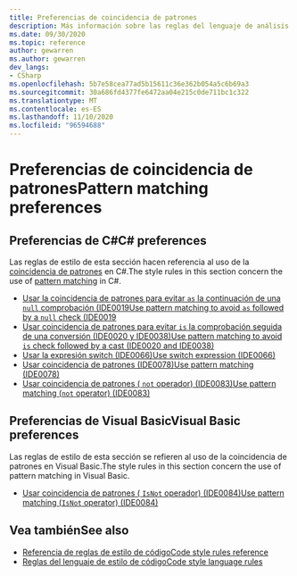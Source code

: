 ```yaml
---
title: Preferencias de coincidencia de patrones
description: Más información sobre las reglas del lenguaje de análisis de código para preferencias de coincidencia de patrones
ms.date: 09/30/2020
ms.topic: reference
author: gewarren
ms.author: gewarren
dev_langs:
- CSharp
ms.openlocfilehash: 5b7e58cea77ad5b15611c36e362b054a5c6b69a3
ms.sourcegitcommit: 30a686fd4377fe6472aa04e215c0de711bc1c322
ms.translationtype: MT
ms.contentlocale: es-ES
ms.lasthandoff: 11/10/2020
ms.locfileid: "96594688"
---
```

# <a name="pattern-matching-preferences"></a><span data-ttu-id="7c9a5-103">Preferencias de coincidencia de patrones</span><span class="sxs-lookup"><span data-stu-id="7c9a5-103">Pattern matching preferences</span></span>

## <a name="c-preferences"></a><span data-ttu-id="7c9a5-104">Preferencias de C#</span><span class="sxs-lookup"><span data-stu-id="7c9a5-104">C# preferences</span></span>

<span data-ttu-id="7c9a5-105">Las reglas de estilo de esta sección hacen referencia al uso de la [coincidencia de patrones](../../../csharp/pattern-matching.md) en C#.</span><span class="sxs-lookup"><span data-stu-id="7c9a5-105">The style rules in this section concern the use of [pattern matching](../../../csharp/pattern-matching.md) in C#.</span></span>

- [<span data-ttu-id="7c9a5-106">Usar la coincidencia de patrones para evitar `as` la continuación de una `null` comprobación (IDE0019</span><span class="sxs-lookup"><span data-stu-id="7c9a5-106">Use pattern matching to avoid `as` followed by a `null` check (IDE0019</span></span>](ide0019.md)
- [<span data-ttu-id="7c9a5-107">Usar coincidencia de patrones para evitar `is` la comprobación seguida de una conversión (IDE0020 y IDE0038)</span><span class="sxs-lookup"><span data-stu-id="7c9a5-107">Use pattern matching to avoid `is` check followed by a cast (IDE0020 and IDE0038)</span></span>](ide0020-ide0038.md)
- [<span data-ttu-id="7c9a5-108">Usar la expresión switch (IDE0066)</span><span class="sxs-lookup"><span data-stu-id="7c9a5-108">Use switch expression (IDE0066)</span></span>](ide0066.md)
- [<span data-ttu-id="7c9a5-109">Usar coincidencia de patrones (IDE0078)</span><span class="sxs-lookup"><span data-stu-id="7c9a5-109">Use pattern matching (IDE0078)</span></span>](ide0078.md)
- [<span data-ttu-id="7c9a5-110">Usar coincidencia de patrones ( `not` operador) (IDE0083)</span><span class="sxs-lookup"><span data-stu-id="7c9a5-110">Use pattern matching (`not` operator) (IDE0083)</span></span>](ide0083.md)

## <a name="visual-basic-preferences"></a><span data-ttu-id="7c9a5-111">Preferencias de Visual Basic</span><span class="sxs-lookup"><span data-stu-id="7c9a5-111">Visual Basic preferences</span></span>

<span data-ttu-id="7c9a5-112">Las reglas de estilo de esta sección se refieren al uso de la coincidencia de patrones en Visual Basic.</span><span class="sxs-lookup"><span data-stu-id="7c9a5-112">The style rules in this section concern the use of pattern matching in Visual Basic.</span></span>

- [<span data-ttu-id="7c9a5-113">Usar coincidencia de patrones ( `IsNot` operador) (IDE0084)</span><span class="sxs-lookup"><span data-stu-id="7c9a5-113">Use pattern matching (`IsNot` operator) (IDE0084)</span></span>](ide0084.md)

## <a name="see-also"></a><span data-ttu-id="7c9a5-114">Vea también</span><span class="sxs-lookup"><span data-stu-id="7c9a5-114">See also</span></span>

- [<span data-ttu-id="7c9a5-115">Referencia de reglas de estilo de código</span><span class="sxs-lookup"><span data-stu-id="7c9a5-115">Code style rules reference</span></span>](index.md)
- [<span data-ttu-id="7c9a5-116">Reglas del lenguaje de estilo de código</span><span class="sxs-lookup"><span data-stu-id="7c9a5-116">Code style language rules</span></span>](language-rules.md)
